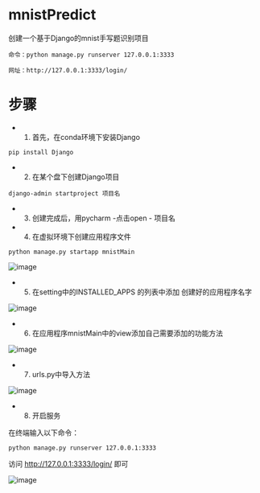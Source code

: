 # mnistPredict
创建一个基于Django的mnist手写题识别项目
```
命令：python manage.py runserver 127.0.0.1:3333
```

```
网址：http://127.0.0.1:3333/login/
```

# 步骤

- 1. 首先，在conda环境下安装Django
```
pip install Django
```

- 2. 在某个盘下创建Django项目
```
django-admin startproject 项目名
```

- 3. 创建完成后，用pycharm -点击open - 项目名


- 4. 在虚拟环境下创建应用程序文件
```
python manage.py startapp mnistMain
```
![image](https://user-images.githubusercontent.com/63994835/163525519-115b1592-6dbc-453f-b9df-34a2ebe6eb8f.png)

- 5. 在setting中的INSTALLED_APPS 的列表中添加 创建好的应用程序名字

![image](https://user-images.githubusercontent.com/63994835/163525540-d804d298-ac89-4186-8f4c-5bebe410377d.png)

- 6. 在应用程序mnistMain中的view添加自己需要添加的功能方法

![image](https://user-images.githubusercontent.com/63994835/163525659-cc7b2b7e-c96d-403b-a061-f6e6226ecaf2.png)

- 7. urls.py中导入方法

![image](https://user-images.githubusercontent.com/63994835/163525708-9bc4a115-7a45-416c-8740-d746adcef7c0.png)

- 8. 开启服务

在终端输入以下命令：
```
python manage.py runserver 127.0.0.1:3333
```
访问 http://127.0.0.1:3333/login/ 即可

![image](https://user-images.githubusercontent.com/63994835/163525930-01bdcda3-a4bf-4e2c-9d0b-ac7c1c1d51b8.png)




